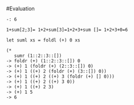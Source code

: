#Evaluation
~~~ let x = 1+2 in let y = x+3 in x+y 
-: 6
~~~

~~~
1+sum[2;3]= 1+2+sum[3]=1+2+3+sum []= 1+2+3+0=6
~~~

~~~
let suml xs = foldl (+) 0 xs

(*           
   sumr (1::2::3::[])
-> foldr (+) (1::2::3::[]) 0
-> (+) 1 (foldr (+) (2::3::[]) 0)
-> (+) 1 ((+) 2 (foldr (+) (3::[]) 0))
-> (+) 1 ((+) 2 ((+) 3 (foldr (+) [] 0)))
-> (+) 1 ((+) 2 ((+) 3 0))
-> (+) 1 ((+) 2 3)
-> (+) 1 5
-> 6
~~~


